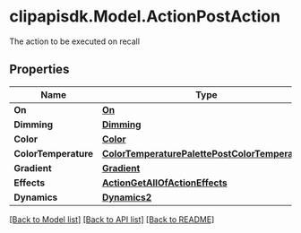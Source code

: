 # clipapisdk.Model.ActionPostAction
The action to be executed on recall

## Properties

Name | Type | Description | Notes
------------ | ------------- | ------------- | -------------
**On** | [**On**](On.md) |  | [optional] 
**Dimming** | [**Dimming**](Dimming.md) |  | [optional] 
**Color** | [**Color**](Color.md) |  | [optional] 
**ColorTemperature** | [**ColorTemperaturePalettePostColorTemperature**](ColorTemperaturePalettePostColorTemperature.md) |  | [optional] 
**Gradient** | [**Gradient**](Gradient.md) |  | [optional] 
**Effects** | [**ActionGetAllOfActionEffects**](ActionGetAllOfActionEffects.md) |  | [optional] 
**Dynamics** | [**Dynamics2**](Dynamics2.md) |  | [optional] 

[[Back to Model list]](../README.md#documentation-for-models) [[Back to API list]](../README.md#documentation-for-api-endpoints) [[Back to README]](../README.md)

